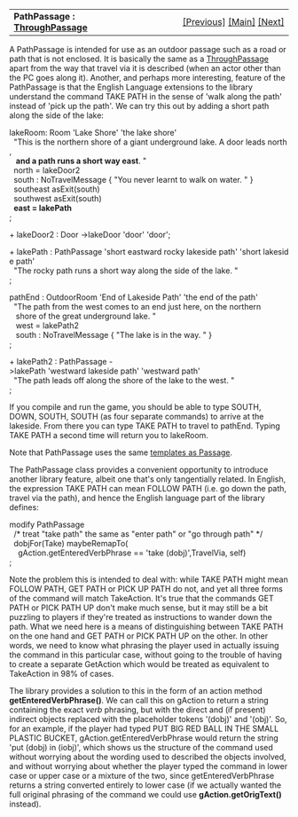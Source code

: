 ---
---
<table width="100%" data-border="0" data-cellspacing="0"
data-cellpadding="3" data-bgcolor="#C0C0C0">
<colgroup>
<col style="width: 50%" />
<col style="width: 50%" />
</colgroup>
<tbody>
<tr>
<td style="text-align: left;"><strong>PathPassage : <a
href="throughpassage.html">ThroughPassage</a><br />
</strong></td>
<td style="text-align: right;"><a
href="onewayroomconnector.html">[Previous]</a> <a
href="generalintroduction.html">[Main]</a> <a
href="shipboardroom.html">[Next]</a></td>
</tr>
</tbody>
</table>

  
A PathPassage is intended for use as an outdoor passage such as a road
or path that is not enclosed. It is basically the same as a
[ThroughPassage](throughpassage.html) apart from the way that travel via
it is described (when an actor other than the PC goes along it).
Another, and perhaps more interesting, feature of the PathPassage is
that the English Language extensions to the library understand the
command TAKE PATH in the sense of 'walk along the path' instead of 'pick
up the path'. We can try this out by adding a short path along the side
of the lake:  
  
lakeRoom: Room 'Lake Shore' 'the lake shore'  
  "This is the northern shore of a giant underground lake. A door leads north,  
   **and a path runs a short way east**. "  
  north = lakeDoor2  
  south : NoTravelMessage { "You never learnt to walk on water. " }  
  southeast asExit(south)  
  southwest asExit(south)  
  **east = lakePath**  
;  
  
+ lakeDoor2 : Door -\>lakeDoor 'door' 'door';  
  
+ lakePath : PathPassage 'short eastward rocky lakeside path' 'short lakeside path'  
  "The rocky path runs a short way along the side of the lake. "    
;  
  
pathEnd : OutdoorRoom 'End of Lakeside Path' 'the end of the path'  
  "The path from the west comes to an end just here, on the northern  
   shore of the great underground lake. "  
   west = lakePath2  
   south : NoTravelMessage { "The lake is in the way. " }      
;  
  
+ lakePath2 : PathPassage -\>lakePath 'westward lakeside path' 'westward path'  
  "The path leads off along the shore of the lake to the west. "  
;  
  
If you compile and run the game, you should be able to type SOUTH, DOWN,
SOUTH, SOUTH (as four separate commands) to arrive at the lakeside. From
there you can type TAKE PATH to travel to pathEnd. Typing TAKE PATH a
second time will return you to lakeRoom.  
  
Note that PathPassage uses the same [templates as
Passage](passagetemplate.html).  
  
The PathPassage class provides a convenient opportunity to introduce
another library feature, albeit one that's only tangentially related. In
English, the expression TAKE PATH can mean FOLLOW PATH (i.e. go down the
path, travel via the path), and hence the English language part of the
library defines:  
  
modify PathPassage   
  /\* treat "take path" the same as "enter path" or "go through path" \*/   
  dobjFor(Take) maybeRemapTo(  
    gAction.getEnteredVerbPhrase == 'take (dobj)',TravelVia, self)   
;   
  
Note the problem this is intended to deal with: while TAKE PATH might
mean FOLLOW PATH, GET PATH or PICK UP PATH do not, and yet all three
forms of the command will match TakeAction. It's true that the commands
GET PATH or PICK PATH UP don't make much sense, but it may still be a
bit puzzling to players if they're treated as instructions to wander
down the path. What we need here is a means of distinguishing between
TAKE PATH on the one hand and GET PATH or PICK PATH UP on the other. In
other words, we need to know what phrasing the player used in actually
issuing the command in this particular case, without going to the
trouble of having to create a separate GetAction which would be treated
as equivalent to TakeAction in 98% of cases.  
  
The library provides a solution to this in the form of an action method
**getEnteredVerbPhrase()**. We can call this on gAction to return a
string containing the exact *verb* phrasing, but with the direct and (if
present) indirect objects replaced with the placeholder tokens '(dobj)'
and '(obj)'. So, for an example, if the player had typed PUT BIG RED
BALL IN THE SMALL PLASTIC BUCKET, gAction.getEnteredVerbPhrase would
return the string 'put (dobj) in (iobj)', which shows us the structure
of the command used without worrying about the wording used to described
the objects involved, and without worrying about whether the player
typed the command in lower case or upper case or a mixture of the two,
since getEnteredVerbPhrase returns a string converted entirely to lower
case (if we actually wanted the full original phrasing of the command we
could use **gAction.getOrigText()** instead).  
